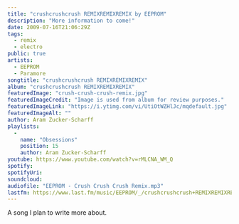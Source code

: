 ```yaml
---
title: "crushcrushcrush REMIXREMIXREMIX by EEPROM"
description: "More information to come!"
date: 2009-07-16T21:06:29Z
tags:
  - remix
  - electro
public: true
artists:
  - EEPROM
  - Paramore
songtitle: "crushcrushcrush REMIXREMIXREMIX"
album: "crushcrushcrush REMIXREMIXREMIX"
featuredImage: "crush-crush-crush-remix.jpg"
featuredImageCredit: "Image is used from album for review purposes."
featuredImageLink: "https://i.ytimg.com/vi/UtiOtWZHlJc/mqdefault.jpg"
featuredImageAlt: ""
author: Aram Zucker-Scharff
playlists:
  -
    name: "Obsessions"
    position: 15
    author: Aram Zucker-Scharff
youtube: https://www.youtube.com/watch?v=rMLCNA_WM_Q
spotify: 
spotifyUri: 
soundcloud:
audiofile: "EEPROM - Crush Crush Crush Remix.mp3"
lastfm: https://www.last.fm/music/EEPROM/_/crushcrushcrush+REMIXREMIXREMIX
---
```


A song I plan to write more about.
		